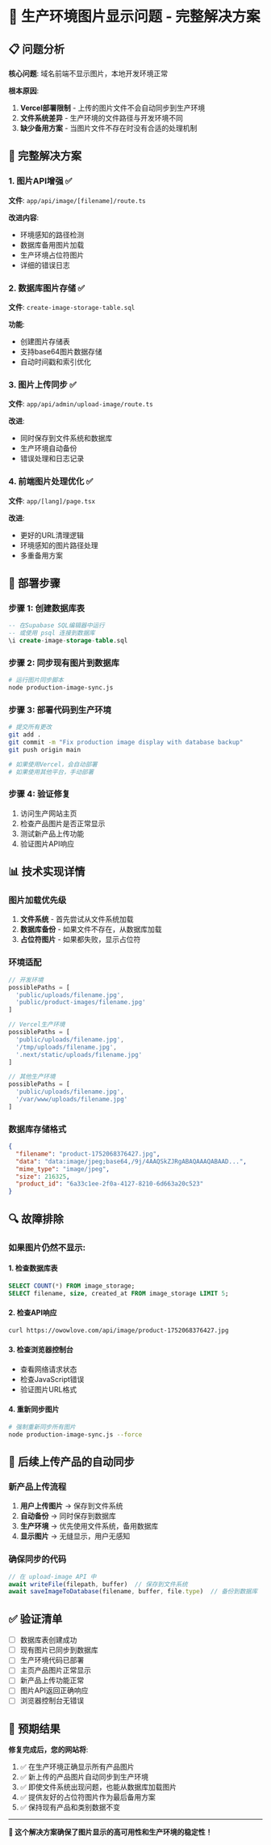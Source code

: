 # 🎯 生产环境图片显示问题 - 完整解决方案

## 📋 问题分析

**核心问题**: 域名前端不显示图片，本地开发环境正常

**根本原因**:
1. **Vercel部署限制** - 上传的图片文件不会自动同步到生产环境
2. **文件系统差异** - 生产环境的文件路径与开发环境不同
3. **缺少备用方案** - 当图片文件不存在时没有合适的处理机制

## 🔧 完整解决方案

### 1. **图片API增强** ✅
**文件**: `app/api/image/[filename]/route.ts`

**改进内容**:
- 环境感知的路径检测
- 数据库备用图片加载
- 生产环境占位符图片
- 详细的错误日志

### 2. **数据库图片存储** ✅
**文件**: `create-image-storage-table.sql`

**功能**:
- 创建图片存储表
- 支持base64图片数据存储
- 自动时间戳和索引优化

### 3. **图片上传同步** ✅
**文件**: `app/api/admin/upload-image/route.ts`

**改进**:
- 同时保存到文件系统和数据库
- 生产环境自动备份
- 错误处理和日志记录

### 4. **前端图片处理优化** ✅
**文件**: `app/[lang]/page.tsx`

**改进**:
- 更好的URL清理逻辑
- 环境感知的图片路径处理
- 多重备用方案

## 🚀 部署步骤

### 步骤 1: 创建数据库表
```sql
-- 在Supabase SQL编辑器中运行
-- 或使用 psql 连接到数据库
\i create-image-storage-table.sql
```

### 步骤 2: 同步现有图片到数据库
```bash
# 运行图片同步脚本
node production-image-sync.js
```

### 步骤 3: 部署代码到生产环境
```bash
# 提交所有更改
git add .
git commit -m "Fix production image display with database backup"
git push origin main

# 如果使用Vercel，会自动部署
# 如果使用其他平台，手动部署
```

### 步骤 4: 验证修复
1. 访问生产网站主页
2. 检查产品图片是否正常显示
3. 测试新产品上传功能
4. 验证图片API响应

## 📊 技术实现详情

### 图片加载优先级
1. **文件系统** - 首先尝试从文件系统加载
2. **数据库备份** - 如果文件不存在，从数据库加载
3. **占位符图片** - 如果都失败，显示占位符

### 环境适配
```javascript
// 开发环境
possiblePaths = [
  'public/uploads/filename.jpg',
  'public/product-images/filename.jpg'
]

// Vercel生产环境
possiblePaths = [
  'public/uploads/filename.jpg',
  '/tmp/uploads/filename.jpg',
  '.next/static/uploads/filename.jpg'
]

// 其他生产环境
possiblePaths = [
  'public/uploads/filename.jpg',
  '/var/www/uploads/filename.jpg'
]
```

### 数据库存储格式
```json
{
  "filename": "product-1752068376427.jpg",
  "data": "data:image/jpeg;base64,/9j/4AAQSkZJRgABAQAAAQABAAD...",
  "mime_type": "image/jpeg",
  "size": 216325,
  "product_id": "6a33c1ee-2f0a-4127-8210-6d663a20c523"
}
```

## 🔍 故障排除

### 如果图片仍然不显示:

#### 1. 检查数据库表
```sql
SELECT COUNT(*) FROM image_storage;
SELECT filename, size, created_at FROM image_storage LIMIT 5;
```

#### 2. 检查API响应
```bash
curl https://owowlove.com/api/image/product-1752068376427.jpg
```

#### 3. 检查浏览器控制台
- 查看网络请求状态
- 检查JavaScript错误
- 验证图片URL格式

#### 4. 重新同步图片
```bash
# 强制重新同步所有图片
node production-image-sync.js --force
```

## 🎯 后续上传产品的自动同步

### 新产品上传流程
1. **用户上传图片** → 保存到文件系统
2. **自动备份** → 同时保存到数据库
3. **生产环境** → 优先使用文件系统，备用数据库
4. **显示图片** → 无缝显示，用户无感知

### 确保同步的代码
```javascript
// 在 upload-image API 中
await writeFile(filepath, buffer)  // 保存到文件系统
await saveImageToDatabase(filename, buffer, file.type)  // 备份到数据库
```

## ✅ 验证清单

- [ ] 数据库表创建成功
- [ ] 现有图片已同步到数据库
- [ ] 生产环境代码已部署
- [ ] 主页产品图片正常显示
- [ ] 新产品上传功能正常
- [ ] 图片API返回正确响应
- [ ] 浏览器控制台无错误

## 🎉 预期结果

**修复完成后，您的网站将**:
1. ✅ 在生产环境正确显示所有产品图片
2. ✅ 新上传的产品图片自动同步到生产环境
3. ✅ 即使文件系统出现问题，也能从数据库加载图片
4. ✅ 提供友好的占位符图片作为最后备用方案
5. ✅ 保持现有产品和类别数据不变

---

**🚀 这个解决方案确保了图片显示的高可用性和生产环境的稳定性！**
